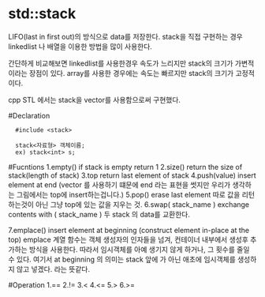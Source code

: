std::stack
=====

LIFO(last in first out)의 방식으로 data를 저장한다.
stack을 직접 구현하는 경우 linkedlist 나 배열을 이용한 방법을 많이 사용한다.

간단하게 비교해보면
linkedlist를 사용한경우 속도가 느리지만 stack의 크기가 가변적이라는 장점이 있다.
array를 사용한 경우에는 속도는 빠르지만 stack의 크기가 고정적이다.  

cpp STL 에서는 stack을 vector를 사용함으로써 구현했다.


#Declaration

```
  #include <stack>

  stack<자료형> 객체이름;
  ex) stack<int> s;
```

#Fucntions
  1.empty()
    if stack is empty return 1
  2.size()
    return  the size of stack(length of stack)
  3.top
    return last element of stack
  4.push(value)
    insert element at end 
    (vector 를 사용하기 떄문에 end 라는 표현을 썻지만 우리가 생각하는 그림에서는 top에 insert하는겁니다.)
  5.pop()
    erase last element
    따로 값을 리턴하는것이 아닌 그냥 top에 있는 값을 지우는 것.
  6.swap( stack_name )
     exchange contents with ( stack_name )
     두 stack 의 data를 교환한다.

  7.emplace()
    insert element at beginning (construct element in-place at the top)
    emplace 계열 함수는 객체 생성자의 인자들을 넘겨, 컨테이너 내부에서 생성후 추가하는 방식을 사용한다.
    따라서 임시객체를 아예 생기지 않게 하거나, 그 횟수를 줄일 수 있다.
    여기서 at beginning 의 의미는 stack 앞에 가 아닌 애초에 임시객체를 생성하지 않고 넣겠다. 라는 뜻같다.


#Operation
  1.==
  2.!=
  3.<
  4.<=
  5.>
  6.>=
